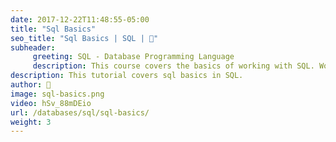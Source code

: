 ```yaml
---
date: 2017-12-22T11:48:55-05:00
title: "Sql Basics"
seo_title: "Sql Basics | SQL | 🦒"
subheader:
     greeting: SQL - Database Programming Language
     description: This course covers the basics of working with SQL. Work your way through the videos/articles and I'll teach you everything you need to know to interact with database management systems and create powerful relational databases!
description: This tutorial covers sql basics in SQL.
author: 🦒
image: sql-basics.png
video: hSv_88mDEio
url: /databases/sql/sql-basics/
weight: 3
---
```


